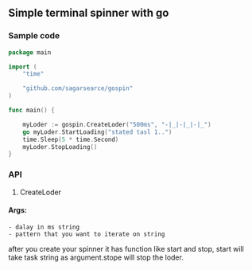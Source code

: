 ## Simple terminal spinner with go

### Sample code 

```go
package main

import (
	"time"

	"github.com/sagarsearce/gospin"
)

func main() {

	myLoder := gospin.CreateLoder("500ms", "-|_|-|_|-|_")
	go myLoder.StartLoading("stated tasl 1..")
	time.Sleep(5 * time.Second)
	myLoder.StopLoading()
}

```


### API

1. CreateLoder 

#### Args: 
    - dalay in ms string
    - pattern that you want to iterate on string
    
after you create your spinner it has function like start and stop, start will take task string as argument.stope will stop the loder.
